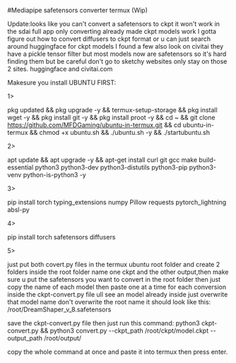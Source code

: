 #Mediapipe safetensors converter termux (Wip)


Update:looks like you can't convert a safetensors to ckpt it won't work in the sdai full app only converting already made ckpt models work I gotta figure out how to convert diffusers to ckpt format or u can just search around huggingface for ckpt models I found a few also look on civitai they have a pickle tensor filter but most models now are safetensors so it's hard finding them but be careful don't go to sketchy websites only stay on those 2 sites.  huggingface and civitai.com 


Makesure you install UBUNTU FIRST:

1>

pkg updated && pkg upgrade -y && termux-setup-storage && pkg install wget -y && pkg install git -y && pkg install proot -y && cd ~ && git clone https://github.com/MFDGaming/ubuntu-in-termux.git && cd ubuntu-in-termux && chmod +x ubuntu.sh && ./ubuntu.sh -y && ./startubuntu.sh

2>

apt update && apt upgrade -y && apt-get install curl git gcc make build-essential python3 python3-dev python3-distutils python3-pip python3-venv python-is-python3 -y 

3>

pip install torch typing_extensions numpy Pillow requests pytorch_lightning absl-py

4>

pip install torch safetensors diffusers

5>

just put both covert.py files in the termux ubuntu root folder and create 2 folders inside the root folder name one ckpt and the other output,then make sure u put the safetensors you want to convert in the root folder then just copy the name of each model then paste one at a time for each conversion inside the ckpt-convert.py file ull see an model already inside just overwrite that model name don't overwrite the root name it should look like this: /root/DreamShaper_v_8.safetensors

save the ckpt-convert.py file then just run this command: python3 ckpt-convert.py && python3 convert.py --ckpt_path /root/ckpt/model.ckpt --output_path /root/output/


copy the whole command at once and paste it into termux then press enter.
